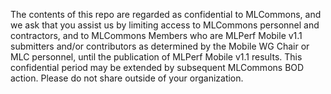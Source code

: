 The contents of this repo are regarded as confidential to MLCommons, and we ask that you assist us by limiting access to MLCommons personnel and contractors, and to MLCommons Members who are MLPerf Mobile v1.1 submitters and/or contributors as determined by the Mobile WG Chair or MLC personnel, until the publication of MLPerf Mobile v1.1 results. This confidential period may be extended by subsequent MLCommons BOD action. Please do not share outside of your organization.
